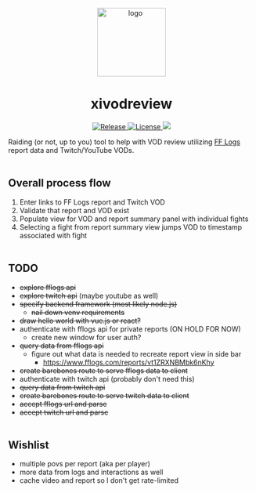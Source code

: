 <p align="center"><a href="https://xivanalysis.com/" alt="xivanalysis"><img src="https://raw.githubusercontent.com/k0etsu/xivodreview/master/app/public/logo.png" alt="logo" style="height: 10em; width: 10em"></a></p>
<h1 align="center">xivodreview</h1>

<p align="center">
  <a href="https://github.com/k0etsu/xivodreview/releases/latest" title="Release">
   <img src="https://img.shields.io/github/v/release/k0etsu/xivodreview" alt="Release">
  </a>
  <a href="https://github.com/k0etsu/xivodreview/blob/master/LICENSE" title="License">
    <img src="https://img.shields.io/github/license/k0etsu/xivodreview" alt="License">
  </a>
  <a href="https://ko-fi.com/k0etsu" title="Ko-Fi" target="_blank">
    <img src="https://img.shields.io/static/v1?label=donate&message=ko-fi&color=13C3FF&style=flat&logo=kofi">
  </a>
</p>

Raiding (or not, up to you) tool to help with VOD review utilizing [FF Logs](https://www.fflogs.com/) report data and Twitch/YouTube VODs.
<br><br>
## Overall process flow
1. Enter links to FF Logs report and Twitch VOD
2. Validate that report and VOD exist
3. Populate view for VOD and report summary panel with individual fights
4. Selecting a fight from report summary view jumps VOD to timestamp associated with fight
<br><br>
## TODO
- ~~explore fflogs api~~
- ~~explore twitch api~~ (maybe youtube as well)
- ~~specify backend framework (most likely node.js)~~
  - ~~nail down venv requirements~~
- ~~draw hello world with vue.js or react?~~
- authenticate with fflogs api for private reports (ON HOLD FOR NOW)
  - create new window for user auth?
- ~~query data from fflogs api~~
  - figure out what data is needed to recreate report view in side bar
    - https://www.fflogs.com/reports/vt1ZRXNBMbk6nKhy
- ~~create barebones route to serve fflogs data to client~~
- authenticate with twitch api (probably don't need this)
- ~~query data from twitch api~~
- ~~create barebones route to serve twitch data to client~~
- ~~accept fflogs url and parse~~
- ~~accept twitch url and parse~~
<br><br>
## Wishlist
- multiple povs per report (aka per player)
- more data from logs and interactions as well
- cache video and report so I don't get rate-limited
